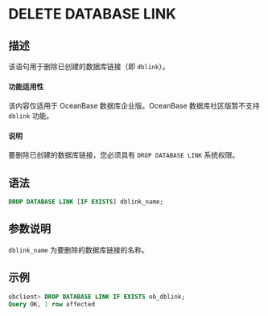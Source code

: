 # DELETE DATABASE LINK

## 描述

该语句用于删除已创建的数据库链接（即 `dblink`）。

<main id="notice" >
   <h4>功能适用性</h4>
   <p>该内容仅适用于 OceanBase 数据库企业版。OceanBase 数据库社区版暂不支持 <code>dblink</code> 功能。</p>
</main>

<main id="notice" type='explain'>
  <h4>说明</h4>
  <p> 要删除已创建的数据库链接，您必须具有 <code>DROP DATABASE LINK</code> 系统权限。 </p>
</main>

## 语法

```sql
DROP DATABASE LINK [IF EXISTS] dblink_name;
```


## 参数说明

`dblink_name` 为要删除的数据库链接的名称。

示例
-----------------------

```sql
obclient> DROP DATABASE LINK IF EXISTS ob_dblink;
Query OK, 1 row affected
```
